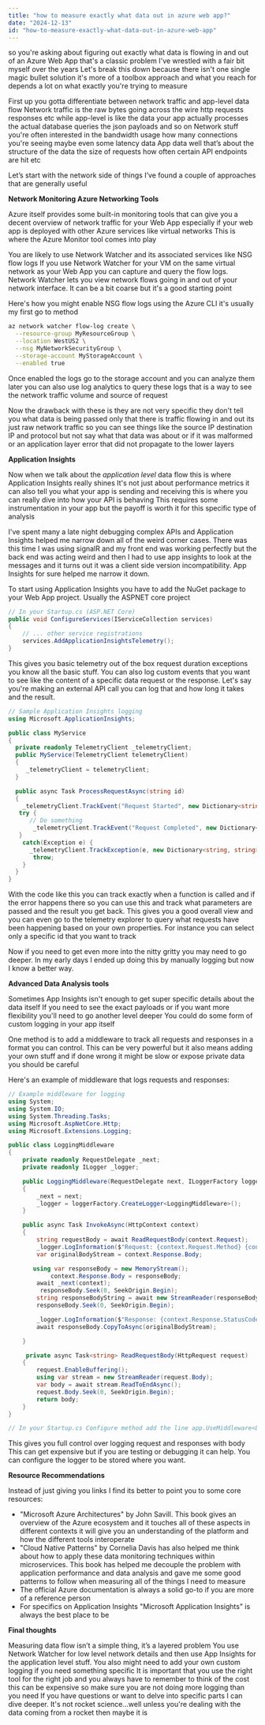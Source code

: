 ```yaml
---
title: "how to measure exactly what data out in azure web app?"
date: "2024-12-13"
id: "how-to-measure-exactly-what-data-out-in-azure-web-app"
---
```


 so you're asking about figuring out exactly what data is flowing in and out of an Azure Web App that's a classic problem I've wrestled with a fair bit myself over the years Let's break this down because there isn't one single magic bullet solution it's more of a toolbox approach and what you reach for depends a lot on what exactly you're trying to measure

First up you gotta differentiate between network traffic and app-level data flow Network traffic is the raw bytes going across the wire http requests responses etc while app-level is like the data your app actually processes the actual database queries the json payloads and so on Network stuff you're often interested in the bandwidth usage how many connections you're seeing maybe even some latency data App data well that’s about the structure of the data the size of requests how often certain API endpoints are hit etc

Let’s start with the network side of things I’ve found a couple of approaches that are generally useful

**Network Monitoring Azure Networking Tools**

Azure itself provides some built-in monitoring tools that can give you a decent overview of network traffic for your Web App especially if your web app is deployed with other Azure services like virtual networks This is where the Azure Monitor tool comes into play

You are likely to use Network Watcher and its associated services like NSG flow logs If you use Network Watcher for your VM on the same virtual network as your Web App you can capture and query the flow logs. Network Watcher lets you view network flows going in and out of your network interface. It can be a bit coarse but it's a good starting point

Here's how you might enable NSG flow logs using the Azure CLI it's usually my first go to method

```bash
az network watcher flow-log create \
  --resource-group MyResourceGroup \
  --location WestUS2 \
  --nsg MyNetworkSecurityGroup \
  --storage-account MyStorageAccount \
  --enabled true
```

Once enabled the logs go to the storage account and you can analyze them later you can also use log analytics to query these logs that is a way to see the network traffic volume and source of request

Now the drawback with these is they are not very specific they don't tell you what data is being passed only that there is traffic flowing in and out its just raw network traffic so you can see things like the source IP destination IP and protocol but not say what that data was about or if it was malformed or an application layer error that did not propagate to the lower layers

**Application Insights**

Now when we talk about the *application level* data flow this is where Application Insights really shines It's not just about performance metrics it can also tell you what your app is sending and receiving this is where you can really dive into how your API is behaving This requires some instrumentation in your app but the payoff is worth it for this specific type of analysis

I've spent many a late night debugging complex APIs and Application Insights helped me narrow down all of the weird corner cases. There was this time I was using signalR and my front end was working perfectly but the back end was acting weird and then I had to use app insights to look at the messages and it turns out it was a client side version incompatibility. App Insights for sure helped me narrow it down.

To start using Application Insights you have to add the NuGet package to your Web App project. Usually the ASPNET core project

```csharp
// In your Startup.cs (ASP.NET Core)
public void ConfigureServices(IServiceCollection services)
{
    // ... other service registrations
    services.AddApplicationInsightsTelemetry();
}
```

This gives you basic telemetry out of the box request duration exceptions you know all the basic stuff. You can also log custom events that you want to see like the content of a specific data request or the response. Let's say you're making an external API call you can log that and how long it takes and the result.

```csharp
// Sample Application Insights logging
using Microsoft.ApplicationInsights;

public class MyService
{
  private readonly TelemetryClient _telemetryClient;
  public MyService(TelemetryClient telemetryClient)
  {
     _telemetryClient = telemetryClient;
  }

  public async Task ProcessRequestAsync(string id)
  {
    _telemetryClient.TrackEvent("Request Started", new Dictionary<string, string> {{"id",id}});
   try {
      // Do something
       _telemetryClient.TrackEvent("Request Completed", new Dictionary<string, string> {{"id",id}});
   }
    catch(Exception e) {
      _telemetryClient.TrackException(e, new Dictionary<string, string> {{"id",id}});
       throw;
    }
  }
}
```

With the code like this you can track exactly when a function is called and if the error happens there so you can use this and track what parameters are passed and the result you get back. This gives you a good overall view and you can even go to the telemetry explorer to query what requests have been happening based on your own properties. For instance you can select only a specific id that you want to track

Now if you need to get even more into the nitty gritty you may need to go deeper. In my early days I ended up doing this by manually logging but now I know a better way.

**Advanced Data Analysis tools**

 Sometimes App Insights isn't enough to get super specific details about the data itself If you need to see the exact payloads or if you want more flexibility you'll need to go another level deeper You could do some form of custom logging in your app itself

One method is to add a middleware to track all requests and responses in a format you can control. This can be very powerful but it also means adding your own stuff and if done wrong it might be slow or expose private data you should be careful

Here's an example of middleware that logs requests and responses:

```csharp
// Example middleware for logging
using System;
using System.IO;
using System.Threading.Tasks;
using Microsoft.AspNetCore.Http;
using Microsoft.Extensions.Logging;

public class LoggingMiddleware
{
    private readonly RequestDelegate _next;
    private readonly ILogger _logger;

    public LoggingMiddleware(RequestDelegate next, ILoggerFactory loggerFactory)
    {
        _next = next;
        _logger = loggerFactory.CreateLogger<LoggingMiddleware>();
    }

    public async Task InvokeAsync(HttpContext context)
    {
        string requestBody = await ReadRequestBody(context.Request);
        _logger.LogInformation($"Request: {context.Request.Method} {context.Request.Path} Body: {requestBody}");
        var originalBodyStream = context.Response.Body;

       using var responseBody = new MemoryStream();
            context.Response.Body = responseBody;
        await _next(context);
         responseBody.Seek(0, SeekOrigin.Begin);
        string responseBodyString = await new StreamReader(responseBody).ReadToEndAsync();
        responseBody.Seek(0, SeekOrigin.Begin);

        _logger.LogInformation($"Response: {context.Response.StatusCode} Body: {responseBodyString}");
        await responseBody.CopyToAsync(originalBodyStream);

    }

     private async Task<string> ReadRequestBody(HttpRequest request)
    {
        request.EnableBuffering();
        using var stream = new StreamReader(request.Body);
        var body = await stream.ReadToEndAsync();
        request.Body.Seek(0, SeekOrigin.Begin);
        return body;
    }
}

// In your Startup.cs Configure method add the line app.UseMiddleware<LoggingMiddleware>();
```

This gives you full control over logging request and responses with body This can get expensive but if you are testing or debugging it can help. You can configure the logger to be stored where you want.

**Resource Recommendations**

Instead of just giving you links I find its better to point you to some core resources:

*   "Microsoft Azure Architectures" by John Savill. This book gives an overview of the Azure ecosystem and it touches all of these aspects in different contexts it will give you an understanding of the platform and how the different tools interoperate
*   "Cloud Native Patterns" by Cornelia Davis has also helped me think about how to apply these data monitoring techniques within microservices. This book has helped me decouple the problem with application performance and data analysis and gave me some good patterns to follow when measuring all of the things I need to measure
*   The official Azure documentation is always a solid go-to if you are more of a reference person
*   For specifics on Application Insights "Microsoft Application Insights" is always the best place to be

**Final thoughts**

Measuring data flow isn’t a simple thing, it’s a layered problem You use Network Watcher for low level network details and then use App Insights for the application level stuff. You also might need to add your own custom logging if you need something specific It is important that you use the right tool for the right job and you always have to remember to think of the cost this can be expensive so make sure you are not doing more logging than you need If you have questions or want to delve into specific parts I can dive deeper. It's not rocket science...well unless you're dealing with the data coming from a rocket then maybe it is
